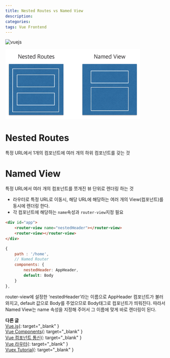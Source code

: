 ```yaml
---
title: Nested Routes vs Named View
description:
categories:
tags: Vue Frontend
---
```


![vuejs](https://i.ytimg.com/vi/DsuTwV0jwaY/maxresdefault.jpg)

![nested routes vs named view](../assets/images/vue-routers.png)

# Nested Routes
특정 URL에서 1개의 컴포넌트에 여러 개의 하위 컴포넌트를 갖는 것

# Named View
특정 URL에서 여러 개의 컴포넌트를 쪼개진 뷰 단위로 렌더링 하는 것
* 라우터로 특정 URL로 이동시, 해당 URL에 해당하는 여러 개의 View(컴포넌트)를 동시에 렌더링 한다.
* 각 컴포넌트에 해당하는 `name`속성과 `router-view`지정 필요
```html
<div id="app">
	<router-view name="nestedHeader"></router-view>
	<router-view></router-view>
</div>
```
```js
{
	path : '/home',
	// Named Router
	components: {
		nestedHeader: AppHeader,
		default: Body
	}
},
```
router-view에 설정한 ‘nestedHeader’라는 이름으로 AppHeader 컴포넌트가 불러와지고, default 값으로 Body를 주었으므로 Body태그로 컴포넌트가 띄워진다. 따라서 Named View는 name 속성을 지정해 주어서 그 이름에 맞게 바로 렌더링이 된다.

**다른 글**  
[Vue.js](https://groovypark.github.io/2017/10/20/Vue.js-Instance/){: target="_blank" }  
[Vue Components](https://groovypark.github.io/2017/11/06/Vue-Components/){: target="_blank" }  
[Vue 컴포넌트 통신](https://groovypark.github.io/2017/11/07/Vue-%EC%BB%B4%ED%8F%AC%EB%84%8C%ED%8A%B8-%ED%86%B5%EC%8B%A0/){: target="_blank" }  
[Vue 라우터](https://groovypark.github.io/2017/11/09/Vue-%EB%9D%BC%EC%9A%B0%ED%84%B0/){: target="_blank" }  
[Vuex Tutorial](https://groovypark.github.io/2018/02/08/Vuex-Tutorial/){: target="_blank" }  